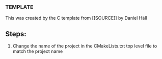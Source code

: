 ### TEMPLATE
This was created by the C template from [[SOURCE]] by Daniel Häll

## Steps:
1. Change the name of the project in the CMakeLists.txt top level file to match the project name
